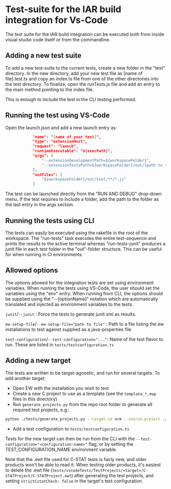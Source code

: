 # Test-suite for the IAR build integration for Vs-Code

The test suite for the IAR build integration can be executed both from inside visual studio code itself or from the commandline.

## Adding a new test suite

To add a new test-suite to the current tests, create a new folder in the "test" directory. In the new directory, add your new test file as [name of file].test.ts and copy an index.ts file from one of the other directories into the test directory. To finalize, open the runTests.js file and add an entry to the main method pointing to the index file.

This is enough to include the test in the CLI testing performed.

## Running the test using VS-Code

Open the launch.json and add a new launch entry as:

```json
            "name": "[name of your test]",
            "type": "extensionHost",
            "request": "launch",
            "runtimeExecutable": "${execPath}",
            "args": [
                "--extensionDevelopmentPath=${workspaceFolder}",
                "--extensionTestsPath=${workspaceFolder}/out/[path to the index file in the test folder",
            ],
            "outFiles": [
                "${workspaceFolder}/out/test/**/*.js"
            ]
```

The test can be launched directly from the "RUN AND DEBUG" drop-down menu. If the test requires to include a folder, add the path to the folder as the last entry in the args section.

## Running the tests using CLI

The tests can easily be executed using the rakefile in the root of the workspace. The "run-tests" task executes the entire test-sequence and prints the results to the active terminal whereas "run-tests-junit" produces a junit file in each test folder in the "out"-folder structure. This can be useful for when running in CI environments.

## Allowed options

The options allowed for the integration tests are set using environment variables. When running the tests using VS-Code, the user should set the variables using the "env" entry. When running from CLI, the options should be supplied using the "--[optionName]" notation which are automatically translated and injected as environment variables to the tests.

`junit`/`--junit`                                : Force the tests to generate junit xml as results.

`ew-setup-file`/`--ew-setup-file="path to file"` : Path to a file listing the ew installations to test against supplied as
                                               a java-properties file

`test-configuration`/`--test-configuration="..."`: Name of the test flavor to run. These are listed in `tests/testconfiguration.ts`

## Adding a new target

The tests are written to be target-agnostic, and run for several targets. To add another target:

* Open EW with the installation you wish to test
* Create a new C project to use as a template (see the `template_*.ewp` files in this directory)
* Run `generate_projects.py` from the repo root folder to generate all required test projects, e.g.:

```sh
python ./tests/generate_projects.py --target-id arm --source-project ./tests/template_arm.ewp
```

* Add a test configuration to `tests/testconfiguration.ts`

Tests for the new target can then be run from the CLI with the `--test-configuration="<configuration-name>"` flag, or
by setting the TEST_CONFIGURATION_NAME environment variable.

Note that the .ewt file used for C-STAT tests is fairly new, and older products won't be able to read it. When testing
older products, it's easiest to delete the .ewt file
(`tests/vscodeTests/TestProjects/<target>/C-STATProject/C-STATProject.ewt`) after generating the test projects, and
setting `strictCstatCheck: false` in the target's test configuration.
